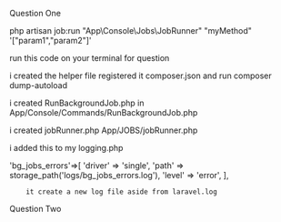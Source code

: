 Question One

php artisan job:run "App\Console\Jobs\JobRunner" "myMethod" '["param1","param2"]'

run this code on your terminal for question 

i created the helper file registered it composer.json and run composer dump-autoload

i created RunBackgroundJob.php in App/Console/Commands/RunBackgroundJob.php

i created jobRunner.php  App/JOBS/jobRunner.php

i added this to my logging.php

  'bg_jobs_errors'=>[
            'driver' => 'single',
            'path' => storage_path('logs/bg_jobs_errors.log'),
            'level' => 'error',
        ],

        it create a new log file aside from laravel.log



Question Two